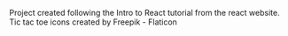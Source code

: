 Project created following the Intro to React tutorial from the react website. <br />
Tic tac toe icons created by Freepik - Flaticon
